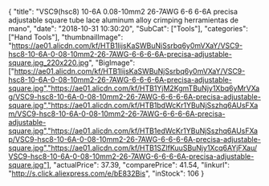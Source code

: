 {
	"title": "VSC9(hsc8) 10-6A 0.08-10mm2 26-7AWG 6-6 6-6A precisa adjustable square tube lace aluminum alloy crimping herramientas de mano",
	"date": "2018-10-31 10:30:20",
	"SubCat": ["Tools"],
	"categories": ["Hand Tools"],
	"thumbnailImage": "https://ae01.alicdn.com/kf/HTB1lijsKaSWBuNjSsrbq6y0mVXaY/VSC9-hsc8-10-6A-0-08-10mm2-26-7AWG-6-6-6-6A-precisa-adjustable-square.jpg_220x220.jpg",
	"BigImage": ["https://ae01.alicdn.com/kf/HTB1lijsKaSWBuNjSsrbq6y0mVXaY/VSC9-hsc8-10-6A-0-08-10mm2-26-7AWG-6-6-6-6A-precisa-adjustable-square.jpg","https://ae01.alicdn.com/kf/HTB1YjM2KgmTBuNjy1Xbq6yMrVXag/VSC9-hsc8-10-6A-0-08-10mm2-26-7AWG-6-6-6-6A-precisa-adjustable-square.jpg","https://ae01.alicdn.com/kf/HTB1bdWcKr1YBuNjSszhq6AUsFXam/VSC9-hsc8-10-6A-0-08-10mm2-26-7AWG-6-6-6-6A-precisa-adjustable-square.jpg","https://ae01.alicdn.com/kf/HTB1edWcKr1YBuNjSszhq6AUsFXap/VSC9-hsc8-10-6A-0-08-10mm2-26-7AWG-6-6-6-6A-precisa-adjustable-square.jpg","https://ae01.alicdn.com/kf/HTB1SZlfKuuSBuNjy1Xcq6AYjFXau/VSC9-hsc8-10-6A-0-08-10mm2-26-7AWG-6-6-6-6A-precisa-adjustable-square.jpg"],
	"actualPrice": 37.39,
	"comparePrice": 41.54,
	"linkurl": "http://s.click.aliexpress.com/e/bE832Bis",
	"inStock": 106
}
